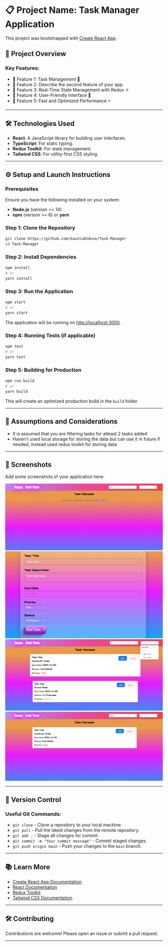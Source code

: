 
# 📋 Project Name: Task Manager Application

This project was bootstrapped with [Create React App](https://github.com/facebook/create-react-app).

## 🚀 Project Overview

### Key Features:
- 📌 Feature 1: Task Management 📝
- 📌 Feature 2: Describe the second feature of your app.
- 📌 Feature 3: Real-Time State Management with Redux ⚛️
- 📌 Feature 4: User-Friendly Interface 🎨
- 📌 Feature 5: Fast and Optimized Performance ⚡

---

## 🛠️ Technologies Used
- **React**: A JavaScript library for building user interfaces.
- **TypeScript**: For static typing.
- **Redux Toolkit**: For state management.
- **Tailwind CSS**: For utility-first CSS styling.

---

## ⚙️ Setup and Launch Instructions

### Prerequisites
Ensure you have the following installed on your system:
- **Node.js** (version >= 14)
- **npm** (version >= 6) or **yarn**

### Step 1: Clone the Repository
```bash
git clone https://github.com/kaustubhduse/Task-Manager
cd Task-Manager
```

### Step 2: Install Dependencies
```bash
npm install
# or
yarn install
```

### Step 3: Run the Application
```bash
npm start
# or
yarn start
```
The application will be running on [http://localhost:3000](http://localhost:3000).

### Step 4: Running Tests (if applicable)
```bash
npm test
# or
yarn test
```

### Step 5: Building for Production
```bash
npm run build
# or
yarn build
```
This will create an optimized production build in the `build` folder.



---

## 📝 Assumptions and Considerations
- It is assumed that you are filtering tasks for atleast 2 tasks added
- Haven't used local storage for storing the data but can use it in future if needed, instead used redux toolkit for storing data

---

## 📸 Screenshots
Add some screenshots of your application here:

![Screenshot 1](./screenshots/s1.png)
![Screenshot 2](./screenshots/s2.png)
![Screenshot 3](./screenshots/s3.png)
![Screenshot 4](./screenshots/s4.png)

---

## 🔄 Version Control
### Useful Git Commands:
- `git clone` - Clone a repository to your local machine.
- `git pull` - Pull the latest changes from the remote repository.
- `git add .` - Stage all changes for commit.
- `git commit -m "Your commit message"` - Commit staged changes.
- `git push origin main` - Push your changes to the `main` branch.

---

## 📚 Learn More
- [Create React App Documentation](https://facebook.github.io/create-react-app/docs/getting-started)
- [React Documentation](https://reactjs.org/)
- [Redux Toolkit](https://redux-toolkit.js.org/)
- [Tailwind CSS Documentation](https://tailwindcss.com/docs)

---

## 🛠️ Contributing
Contributions are welcome! Please open an issue or submit a pull request.

---

